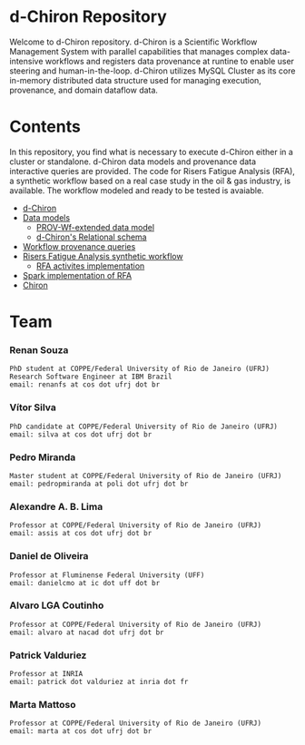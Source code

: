 # d-Chiron Repository
Welcome to d-Chiron repository. d-Chiron is a Scientific Workflow Management System with parallel capabilities that manages complex data-intensive workflows and registers data provenance at runtine to enable user steering and human-in-the-loop. d-Chiron utilizes MySQL Cluster as its core in-memory distributed data structure used for managing execution, provenance, and domain dataflow data.

# Contents

In this repository, you find what is necessary to execute d-Chiron either in a cluster or standalone. d-Chiron data models and provenance data interactive queries are provided. The code for Risers Fatigue Analysis (RFA), a synthetic workflow based on a real case study in the oil & gas industry, is available. The workflow modeled and ready to be tested is avaiable. 

- [d-Chiron](d-chiron) 
- [Data models](data-models) 
    - [PROV-Wf-extended data model](data-models/PROV-Wf-extended.png)
    - [d-Chiron's Relational schema](data-models/relational-database-schema-dChiron-RFA.png) 
- [Workflow provenance queries](queries)
- [Risers Fatigue Analysis synthetic workflow](rfa-synthetic)
    - [RFA activites implementation](rfa-synthetic/rfa-activities)
- [Spark implementation of RFA](rfa-synthetic/rfa-spark)
- [Chiron](chiron)

# Team

### Renan Souza
    PhD student at COPPE/Federal University of Rio de Janeiro (UFRJ)
    Research Software Engineer at IBM Brazil
    email: renanfs at cos dot ufrj dot br

### Vítor Silva
    PhD candidate at COPPE/Federal University of Rio de Janeiro (UFRJ)
    email: silva at cos dot ufrj dot br

### Pedro Miranda
    Master student at COPPE/Federal University of Rio de Janeiro (UFRJ)
    email: pedropmiranda at poli dot ufrj dot br

### Alexandre A. B. Lima
    Professor at COPPE/Federal University of Rio de Janeiro (UFRJ)
    email: assis at cos dot ufrj dot br

### Daniel de Oliveira
    Professor at Fluminense Federal University (UFF)
    email: danielcmo at ic dot uff dot br

### Alvaro LGA Coutinho
    Professor at COPPE/Federal University of Rio de Janeiro (UFRJ)
    email: alvaro at nacad dot ufrj dot br

### Patrick Valduriez
    Professor at INRIA
    email: patrick dot valduriez at inria dot fr

### Marta Mattoso
    Professor at COPPE/Federal University of Rio de Janeiro (UFRJ)
    email: marta at cos dot ufrj dot br
